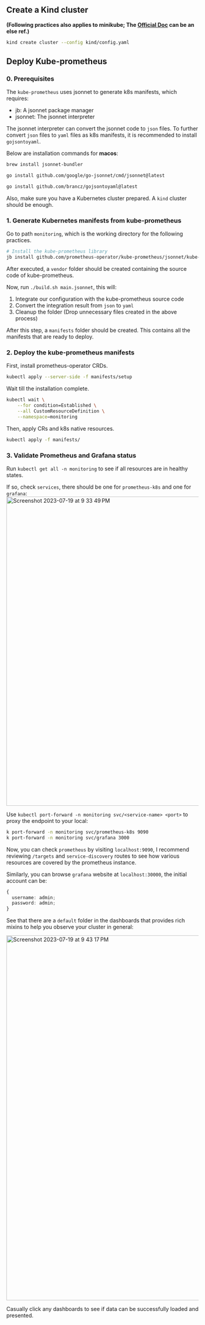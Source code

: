 ## Create a Kind cluster

**(Following practices also applies to minikube; The [Official Doc](https://github.com/prometheus-operator/kube-prometheus/blob/v0.13.0/examples/minikube.jsonnet) can be an else ref.)**

```sh
kind create cluster --config kind/config.yaml
```

## Deploy Kube-prometheus

### 0. Prerequisites

The `kube-prometheus` uses jsonnet to generate k8s manifests, which requires:

- jb: A jsonnet package manager
- jsonnet: The jsonnet interpreter

The jsonnet interpreter can convert the jsonnet code to `json` files.
To further convert `json` files to `yaml` files as k8s manifests, it is recommended to install `gojsontoyaml`.

Below are installation commands for **macos**:

```sh
brew install jsonnet-bundler

go install github.com/google/go-jsonnet/cmd/jsonnet@latest

go install github.com/brancz/gojsontoyaml@latest
```

Also, make sure you have a Kubernetes cluster prepared. A `kind` cluster should be enough.

### 1. Generate Kubernetes manifests from kube-prometheus

Go to path `monitoring`, which is the working directory for the following practices.

```sh
# Install the kube-prometheus library
jb install github.com/prometheus-operator/kube-prometheus/jsonnet/kube-prometheus@main
```

After executed, a `vendor` folder should be created containing the source code of kube-prometheus.

Now, run `./build.sh main.jsonnet`, this will:

1. Integrate our configuration with the kube-prometheus source code
2. Convert the integration result from `json` to `yaml`
3. Cleanup the folder (Drop unnecessary files created in the above process)

After this step, a `manifests` folder should be created. This contains all the manifests that are ready to deploy.

### 2. Deploy the kube-prometheus manifests

First, install prometheus-operator CRDs.

```sh
kubectl apply --server-side -f manifests/setup
```

Wait till the installation complete.

```sh
kubectl wait \
	--for condition=Established \
	--all CustomResourceDefinition \
	--namespace=monitoring
```

Then, apply CRs and k8s native resources.

```sh
kubectl apply -f manifests/
```

### 3. Validate Prometheus and Grafana status

Run `kubectl get all -n monitoring` to see if all resources are in healthy states.

If so, check `services`, there should be one for `prometheus-k8s` and one for `grafana`:
<img width="811" alt="Screenshot 2023-07-19 at 9 33 49 PM" src="https://github.com/Kavinjsir/k8s-practices/assets/18136486/9dc6536a-fabf-4211-b30a-b0e5498855a1">

Use `kubectl port-forward -n monitoring svc/<service-name> <port>` to proxy the endpoint to your local:

```sh
k port-forward -n monitoring svc/prometheus-k8s 9090
k port-forward -n monitoring svc/grafana 3000
```

Now, you can check `prometheus` by visiting `localhost:9090`, I recommend reviewing `/targets` and `service-discovery` routes to see how various resources are covered by the prometheus instance.

Similarly, you can browse `grafana` website at `localhost:30000`, the initial account can be:

```typescript
{
  username: admin;
  password: admin;
}
```

See that there are a `default` folder in the dashboards that provides rich mixins to help you observe your cluster in general:

<img width="957" alt="Screenshot 2023-07-19 at 9 43 17 PM" src="https://github.com/Kavinjsir/k8s-practices/assets/18136486/78f456b8-6619-4f83-839e-73a0550eef7e">

Casually click any dashboards to see if data can be successfully loaded and presented.
